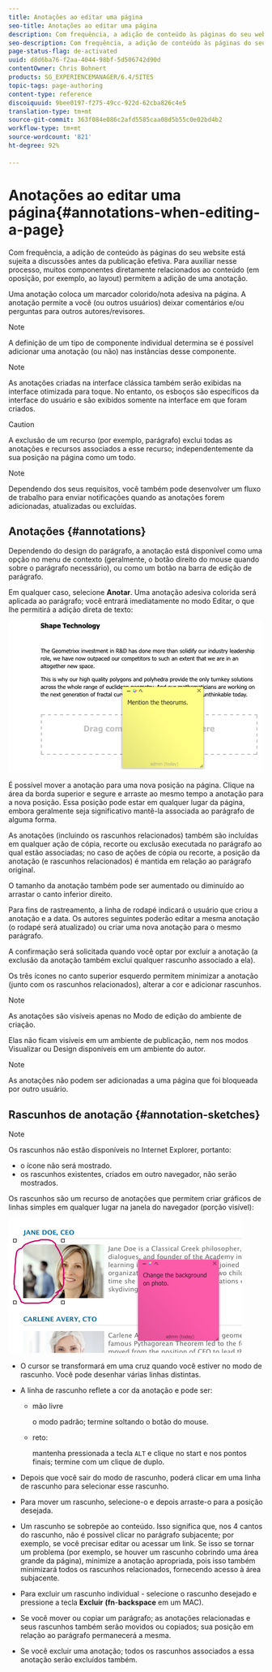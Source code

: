 ```yaml
---
title: Anotações ao editar uma página
seo-title: Anotações ao editar uma página
description: Com frequência, a adição de conteúdo às páginas do seu website está sujeita a discussões antes da publicação efetiva. Para ajudar, muitos componentes relacionados diretamente ao conteúdo permitem adicionar uma anotação.
seo-description: Com frequência, a adição de conteúdo às páginas do seu website está sujeita a discussões antes da publicação efetiva. Para ajudar, muitos componentes relacionados diretamente ao conteúdo permitem adicionar uma anotação.
page-status-flag: de-activated
uuid: d8d6ba76-f2aa-4044-98bf-5d506742d90d
contentOwner: Chris Bohnert
products: SG_EXPERIENCEMANAGER/6.4/SITES
topic-tags: page-authoring
content-type: reference
discoiquuid: 9bee0197-f275-49cc-922d-62cba826c4e5
translation-type: tm+mt
source-git-commit: 363f084e086c2afd5585caa08d5b55c0e02bd4b2
workflow-type: tm+mt
source-wordcount: '821'
ht-degree: 92%

---
```



# Anotações ao editar uma página{#annotations-when-editing-a-page}

Com frequência, a adição de conteúdo às páginas do seu website está sujeita a discussões antes da publicação efetiva. Para auxiliar nesse processo, muitos componentes diretamente relacionados ao conteúdo (em oposição, por exemplo, ao layout) permitem a adição de uma anotação.

Uma anotação coloca um marcador colorido/nota adesiva na página. A anotação permite a você (ou outros usuários) deixar comentários e/ou perguntas para outros autores/revisores.

>[!NOTE]
>
>A definição de um tipo de componente individual determina se é possível adicionar uma anotação (ou não) nas instâncias desse componente.

>[!NOTE]
>
>As anotações criadas na interface clássica também serão exibidas na interface otimizada para toque. No entanto, os esboços são específicos da interface do usuário e são exibidos somente na interface em que foram criados.

>[!CAUTION]
>
>A exclusão de um recurso (por exemplo, parágrafo) exclui todas as anotações e recursos associados a esse recurso; independentemente da sua posição na página como um todo.

>[!NOTE]
>
>Dependendo dos seus requisitos, você também pode desenvolver um fluxo de trabalho para enviar notificações quando as anotações forem adicionadas, atualizadas ou excluídas.

## Anotações {#annotations}

Dependendo do design do parágrafo, a anotação está disponível como uma opção no menu de contexto (geralmente, o botão direito do mouse quando sobre o parágrafo necessário), ou como um botão na barra de edição de parágrafo.

Em qualquer caso, selecione **Anotar**. Uma anotação adesiva colorida será aplicada ao parágrafo; você entrará imediatamente no modo Editar, o que lhe permitirá a adição direta de texto:

![chlimage_1-137](assets/chlimage_1-137.png)

É possível mover a anotação para uma nova posição na página. Clique na área da borda superior e segure e arraste ao mesmo tempo a anotação para a nova posição. Essa posição pode estar em qualquer lugar da página, embora geralmente seja significativo mantê-la associada ao parágrafo de alguma forma.

As anotações (incluindo os rascunhos relacionados) também são incluídas em qualquer ação de cópia, recorte ou exclusão executada no parágrafo ao qual estão associadas; no caso de ações de cópia ou recorte, a posição da anotação (e rascunhos relacionados) é mantida em relação ao parágrafo original.

O tamanho da anotação também pode ser aumentado ou diminuído ao arrastar o canto inferior direito.

Para fins de rastreamento, a linha de rodapé indicará o usuário que criou a anotação e a data. Os autores seguintes poderão editar a mesma anotação (o rodapé será atualizado) ou criar uma nova anotação para o mesmo parágrafo.

A confirmação será solicitada quando você optar por excluir a anotação (a exclusão da anotação também exclui qualquer rascunho associado a ela).

Os três ícones no canto superior esquerdo permitem minimizar a anotação (junto com os rascunhos relacionados), alterar a cor e adicionar rascunhos.

>[!NOTE]
>
>As anotações são visíveis apenas no Modo de edição do ambiente de criação.
>
>Elas não ficam visíveis em um ambiente de publicação, nem nos modos Visualizar ou Design disponíveis em um ambiente do autor.

>[!NOTE]
>
>As anotações não podem ser adicionadas a uma página que foi bloqueada por outro usuário.


## Rascunhos de anotação {#annotation-sketches}

>[!NOTE]
>
>Os rascunhos não estão disponíveis no Internet Explorer, portanto:
>
>* o ícone não será mostrado.
>* os rascunhos existentes, criados em outro navegador, não serão mostrados.

>



Os rascunhos são um recurso de anotações que permitem criar gráficos de linhas simples em qualquer lugar na janela do navegador (porção visível):

![chlimage_1-138](assets/chlimage_1-138.png)

* O cursor se transformará em uma cruz quando você estiver no modo de rascunho. Você pode desenhar várias linhas distintas.
* A linha de rascunho reflete a cor da anotação e pode ser:

   * mão livre

      o modo padrão; termine soltando o botão do mouse.

   * reto:

      mantenha pressionada a tecla `ALT` e clique no start e nos pontos finais; termine com um clique de duplo.

* Depois que você sair do modo de rascunho, poderá clicar em uma linha de rascunho para selecionar esse rascunho.
* Para mover um rascunho, selecione-o e depois arraste-o para a posição desejada.
* Um rascunho se sobrepõe ao conteúdo. Isso significa que, nos 4 cantos do rascunho, não é possível clicar no parágrafo subjacente; por exemplo, se você precisar editar ou acessar um link. Se isso se tornar um problema (por exemplo, se houver um rascunho cobrindo uma área grande da página), minimize a anotação apropriada, pois isso também minimizará todos os rascunhos relacionados, fornecendo acesso à área subjacente.
* Para excluir um rascunho individual - selecione o rascunho desejado e pressione a tecla **Excluir** **(fn**-**backspace** em um MAC).

* Se você mover ou copiar um parágrafo; as anotações relacionadas e seus rascunhos também serão movidos ou copiados; sua posição em relação ao parágrafo permanecerá a mesma.
* Se você excluir uma anotação; todos os rascunhos associados a essa anotação serão excluídos também.

